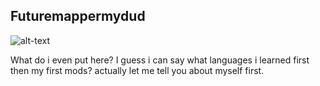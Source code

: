 ## Futuremappermydud

![alt-text](https://media.tenor.com/images/cb99fb8003fc51e3f9e71ba3555d64e6/tenor.gif)

What do i even put here? I guess i can say what languages i learned first then my first mods? actually let me tell you about myself first.
